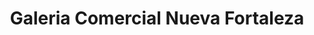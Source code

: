 ---
title: "Galeria Comercial Nueva Fortaleza"
url: /cercado-de-lima/galeria-comercial-nueva-fortaleza/
shop: Gebrauchtwaren
---